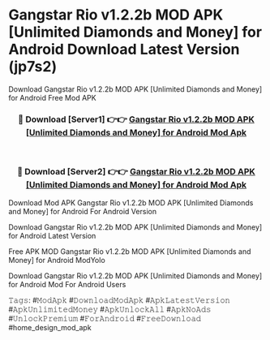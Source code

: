 # Gangstar Rio v1.2.2b MOD APK [Unlimited Diamonds and Money] for Android Download Latest Version (jp7s2)
Download Gangstar Rio v1.2.2b MOD APK [Unlimited Diamonds and Money] for Android Free Mod APK

<div align="center">
<h3>🔴 Download [Server1] 👉👉 <a href="https://apkcomod.com?title=Gangstar_Rio_v1.2.2b_MOD_APK_[Unlimited_Diamonds_and_Money]_for_Android">Gangstar Rio v1.2.2b MOD APK [Unlimited Diamonds and Money] for Android Mod Apk</a></h3><br>

<h3>🔴 Download [Server2] 👉👉 <a href="https://apkcomod.com?title=Gangstar_Rio_v1.2.2b_MOD_APK_[Unlimited_Diamonds_and_Money]_for_Android">Gangstar Rio v1.2.2b MOD APK [Unlimited Diamonds and Money] for Android Mod Apk</a></h3>
</div>


Download Mod APK Gangstar Rio v1.2.2b MOD APK [Unlimited Diamonds and Money] for Android For Android Version

Download Gangstar Rio v1.2.2b MOD APK [Unlimited Diamonds and Money] for Android Latest Version

Free APK MOD Gangstar Rio v1.2.2b MOD APK [Unlimited Diamonds and Money] for Android ModYolo

Download Gangstar Rio v1.2.2b MOD APK [Unlimited Diamonds and Money] for Android Mod For Android Users

𝚃𝚊𝚐𝚜: #𝙼𝚘𝚍𝙰𝚙𝚔 #𝙳𝚘𝚠𝚗𝚕𝚘𝚊𝚍𝙼𝚘𝚍𝙰𝚙𝚔 #𝙰𝚙𝚔𝙻𝚊𝚝𝚎𝚜𝚝𝚅𝚎𝚛𝚜𝚒𝚘𝚗 #𝙰𝚙𝚔𝚄𝚗𝚕𝚒𝚖𝚒𝚝𝚎𝚍𝙼𝚘𝚗𝚎𝚢 #𝙰𝚙𝚔𝚄𝚗𝚕𝚘𝚌𝚔𝙰𝚕𝚕 #𝙰𝚙𝚔𝙽𝚘𝙰𝚍𝚜 #𝚄𝚗𝚕𝚘𝚌𝚔𝙿𝚛𝚎𝚖𝚒𝚞𝚖 #𝙵𝚘𝚛𝙰𝚗𝚍𝚛𝚘𝚒𝚍 #𝙵𝚛𝚎𝚎𝙳𝚘𝚠𝚗𝚕𝚘𝚊𝚍 #home_design_mod_apk